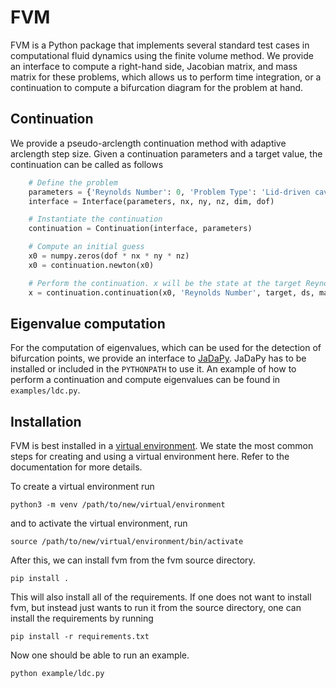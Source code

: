 # FVM

FVM is a Python package that implements several standard test cases in computational fluid dynamics using the finite volume method.
We provide an interface to compute a right-hand side, Jacobian matrix, and mass matrix for these problems, which allows us to perform time integration, or a continuation to compute a bifurcation diagram for the problem at hand.

## Continuation

We provide a pseudo-arclength continuation method with adaptive arclength step size.
Given a continuation parameters and a target value, the continuation can be called as follows

```Python
    # Define the problem
    parameters = {'Reynolds Number': 0, 'Problem Type': 'Lid-driven cavity'}
    interface = Interface(parameters, nx, ny, nz, dim, dof)

    # Instantiate the continuation
    continuation = Continuation(interface, parameters)

    # Compute an initial guess
    x0 = numpy.zeros(dof * nx * ny * nz)
    x0 = continuation.newton(x0)

    # Perform the continuation. x will be the state at the target Reynolds number.
    x = continuation.continuation(x0, 'Reynolds Number', target, ds, maxit)
```

## Eigenvalue computation

For the computation of eigenvalues, which can be used for the detection of bifurcation points, we provide an interface to [JaDaPy](https://github.com/BIMAU/jadapy).
JaDaPy has to be installed or included in the `PYTHONPATH` to use it.
An example of how to perform a continuation and compute eigenvalues can be found in `examples/ldc.py`.

## Installation

FVM is best installed in a [virtual environment](https://docs.python.org/3/library/venv.html).
We state the most common steps for creating and using a virtual environment here.
Refer to the documentation for more details.

To create a virtual environment run
```
python3 -m venv /path/to/new/virtual/environment
```

and to activate the virtual environment, run
```
source /path/to/new/virtual/environment/bin/activate
```

After this, we can install fvm from the fvm source directory.
```
pip install .
```

This will also install all of the requirements.
If one does not want to install fvm, but instead just wants to run it from the source directory, one can install the requirements by running
```
pip install -r requirements.txt
```

Now one should be able to run an example.
```
python example/ldc.py
```
